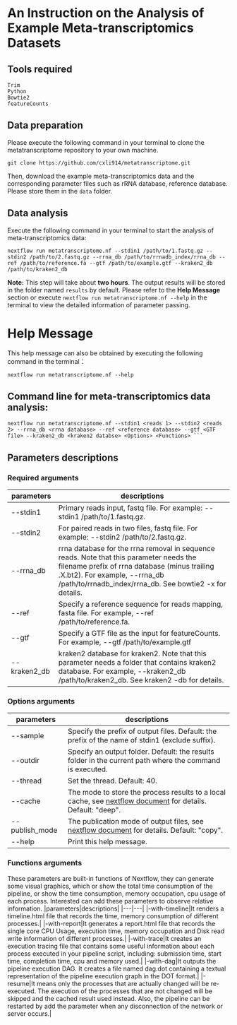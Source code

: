 # An Instruction on the Analysis of Example Meta-transcriptomics Datasets
## Tools required
```shell
Trim
Python
Bowtie2 
featureCounts
```
## Data preparation
Please execute the following command in your terminal to clone the metatranscriptome repository to your own machine. 
```shell
git clone https://github.com/cxli914/metatranscriptome.git
```
Then, download the example meta-transcriptomics data and the corresponding parameter files such as rRNA database, reference database. Please store them in the `data` folder.

## Data analysis
Execute the following command in your terminal to start the analysis of meta-transcriptomics data:
```shell
nextflow run metatranscriptome.nf --stdin1 /path/to/1.fastq.gz --stdin2 /path/to/2.fastq.gz --rrna_db /path/to/rrnadb_index/rrna_db --ref /path/to/reference.fa --gtf /path/to/example.gtf --kraken2_db /path/to/kraken2_db
```
**Note:** This step will take about **two hours**. The output results will be stored in the folder named `results` by default. Please refer to the **Help Message** section or execute `nextflow run metatranscriptome.nf --help` in the terminal to view the detailed information of parameter passing.

# Help Message
This help message can also be obtained by executing the following command in the terminal：
```shell
nextflow run metatranscriptome.nf --help
```
## Command line for meta-transcriptomics data analysis:
```
nextflow run metatranscriptome.nf --stdin1 <reads 1> --stdin2 <reads 2> --rrna_db <rrna database> --ref <reference database> --gtf <GTF file> --kraken2_db <kraken2 databse> <Options> <Functions> ```
```
## Parameters descriptions
### Required arguments
|parameters|descriptions|
|---|---|
|--stdin1|Primary reads input, fastq file. For example: --stdin1 /path/to/1.fastq.gz.|
|--stdin2|For paired reads in two files, fastq file. For example: --stdin2 /path/to/2.fastq.gz.|
|--rrna_db|rrna database for the rrna removal in sequence reads. Note that this parameter needs the filename prefix of rrna database (minus trailing .X.bt2). For example, --rrna_db /path/to/rrnadb_index/rrna_db. See bowtie2 -x for details.|
|--ref|Specify a reference sequence for reads mapping, fasta file. For example, --ref /path/to/reference.fa.|
|--gtf|Specify a GTF file as the input for featureCounts. For example, --gtf /path/to/example.gtf|
|--kraken2_db|kraken2 database for kraken2. Note that this parameter needs a folder that contains kraken2 database. For example, --kraken2_db /path/to/kraken2_db. See kraken2 -db for details.|

### Options arguments
|parameters|descriptions|
|---|---|
|--sample|Specify the prefix of output files. Default: the prefix of the name of stdin1 (exclude suffix).|
|--outdir|Specify an output folder. Default: the results folder in the current path where the command is executed.|
|--thread| Set the thread. Default: 40.|
|--cache| The mode to store the process results to a local cache, see [nextflow document](https://www.nextflow.io/docs/latest/basic.html) for details. Default: "deep".|
|--publish_mode|The publication mode of output files, see [nextflow document](https://www.nextflow.io/docs/latest/basic.html) for details. Default: "copy".|
|--help|Print this help message.|

### Functions arguments
These parameters are built-in functions of Nextflow, they can generate some visual graphics, which or show the total time consumption of the pipeline, or show the time consumption, memory occupation, cpu usage of each process. Interested can add these parameters to observe relative information.
|parameters|descriptions|
|---|---|
|-with-timeline|It renders a timeline.html file that records the time, memory consumption of different processes.|
|-with-report|It generates a report.html file that records the single core CPU Usage, execution time, memory occupation and Disk read write information of different processes.|
|-with-trace|It creates an execution tracing file that contains some useful information about each process executed in your pipeline script, including: submission time, start time, completion time, cpu and memory used.|
|-with-dag|It outputs the pipeline execution DAG. It creates a file named dag.dot containing a textual representation of the pipeline execution graph in the DOT format.|
|-resume|It means only the processes that are actually changed will be re-executed. The execution of the processes that are not changed will be skipped and the cached result used instead. Also, the pipeline can be restarted by add the parameter when any disconnection of the network or server occurs.|
